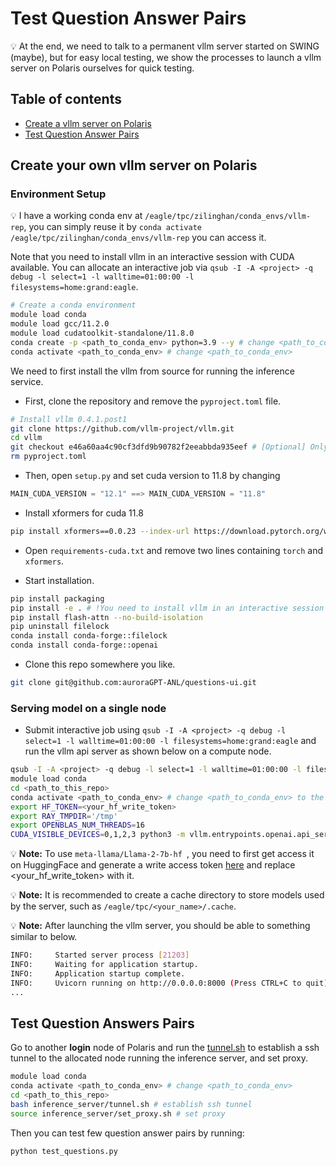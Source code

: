 # Test Question Answer Pairs

:bulb: At the end, we need to talk to a permanent vllm server started on SWING (maybe), but for easy local testing, we show the processes to launch a vllm server on Polaris ourselves for quick testing. 

## Table of contents
* [Create a vllm server on Polaris](#create-your-own-vllm-server-on-polaris)
* [Test Question Answer Pairs](#test-question-answers-pairs)

## Create your own vllm server on Polaris

### Environment Setup

:bulb: I have a working conda env at `/eagle/tpc/zilinghan/conda_envs/vllm-rep`, you can simply reuse it by `conda activate /eagle/tpc/zilinghan/conda_envs/vllm-rep` you can access it.

Note that you need to install vllm in an interactive session with CUDA available. You can allocate an interactive job via `qsub -I -A <project> -q debug -l select=1 -l walltime=01:00:00 -l filesystems=home:grand:eagle`. 

```bash
# Create a conda environment
module load conda
module load gcc/11.2.0
module load cudatoolkit-standalone/11.8.0
conda create -p <path_to_conda_env> python=3.9 --y # change <path_to_conda_env>
conda activate <path_to_conda_env> # change <path_to_conda_env>
```

We need to first install the vllm from source for running the inference service. 

* First, clone the repository and remove the `pyproject.toml` file.
```bash
# Install vllm 0.4.1.post1
git clone https://github.com/vllm-project/vllm.git
cd vllm
git checkout e46a60aa4c90cf3dfd9b90782f2eeabbda935eef # [Optional] Only for better reproducibility
rm pyproject.toml
```

* Then, open `setup.py` and set cuda version to 11.8 by changing 
```python
MAIN_CUDA_VERSION = "12.1" ==> MAIN_CUDA_VERSION = "11.8"
```

* Install xformers for cuda 11.8
```bash
pip install xformers==0.0.23 --index-url https://download.pytorch.org/whl/cu118
```

* Open `requirements-cuda.txt` and remove two lines containing `torch` and `xformers`. 

* Start installation. 
```bash
pip install packaging
pip install -e . # !You need to install vllm in an interactive session with CUDA available
pip install flash-attn --no-build-isolation
pip uninstall filelock
conda install conda-forge::filelock
conda install conda-forge::openai
```

* Clone this repo somewhere you like.
```bash
git clone git@github.com:auroraGPT-ANL/questions-ui.git
```

### Serving model on a single node
* Submit interactive job using `qsub -I -A <project> -q debug -l select=1 -l walltime=01:00:00 -l filesystems=home:grand:eagle` and run the vllm api server as shown below on a compute node.

```bash
qsub -I -A <project> -q debug -l select=1 -l walltime=01:00:00 -l filesystems=home:grand:eagle
module load conda
cd <path_to_this_repo>
conda activate <path_to_conda_env> # change <path_to_conda_env> to the one created
export HF_TOKEN=<your_hf_write_token>
export RAY_TMPDIR='/tmp'
export OPENBLAS_NUM_THREADS=16
CUDA_VISIBLE_DEVICES=0,1,2,3 python3 -m vllm.entrypoints.openai.api_server --model meta-llama/Llama-2-7b-hf --tokenizer=meta-llama/Llama-2-7b-hf  --download-dir=<your_cache_dir> --host 0.0.0.0 --tensor-parallel-size 4 # change <your_cache_dir>
```

:bulb: **Note:** To use `meta-llama/Llama-2-7b-hf `, you need to first get access it on HuggingFace and generate a write access token [here](https://huggingface.co/settings/tokens) and replace <your_hf_write_token> with it. 

:bulb: **Note:** It is recommended to create a cache directory to store models used by the server, such as `/eagle/tpc/<your_name>/.cache`.

:bulb: **Note:** After launching the vllm server, you should be able to something similar to below.
```bash
INFO:     Started server process [21203]
INFO:     Waiting for application startup.
INFO:     Application startup complete.
INFO:     Uvicorn running on http://0.0.0.0:8000 (Press CTRL+C to quit)
...
```

## Test Question Answers Pairs

Go to another **login** node of Polaris and run the [tunnel.sh](./inference_server/tunnel.sh) to establish a ssh tunnel to the allocated node running the inference server, and set proxy.

```bash
module load conda
conda activate <path_to_conda_env> # change <path_to_conda_env>
cd <path_to_this_repo>
bash inference_server/tunnel.sh # establish ssh tunnel
source inference_server/set_proxy.sh # set proxy
```

Then you can test few question answer pairs by running:

```bash
python test_questions.py
```
